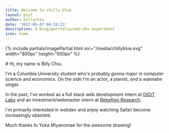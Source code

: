 ```yaml
---
title: Welcome to chilly.blue
layout: post
author: billychiu
date: '2017-05-07 04:28:23'
description: A blog/portfolio/web-dev-experiment
icon: home
---
```


{% include partials/imagePartial.html src="/media/chillyblue.svg" width="800px" height="650px" %}
<div class="center-button">
<div class="center-button-text" markdown="1">
# Hi, my name is Billy Chiu.

I'm a Columbia University student who's probably gonna major in computer science and economics. On the side I'm an actor, a pianist, and a wannabe singer.

In the past, I've worked as a full stack web development intern at [DIDiT Labs](http://diditlabs.com/) and an investment/webmaster intern at [Rebellion Research](https://www.rebellionresearch.com/).  

I'm primarily interested in webdev and enjoy watching Safari become increasingly obsolete.

Much thanks to Yuka Miyanomae for the awesome drawing!
</div>
</div>

